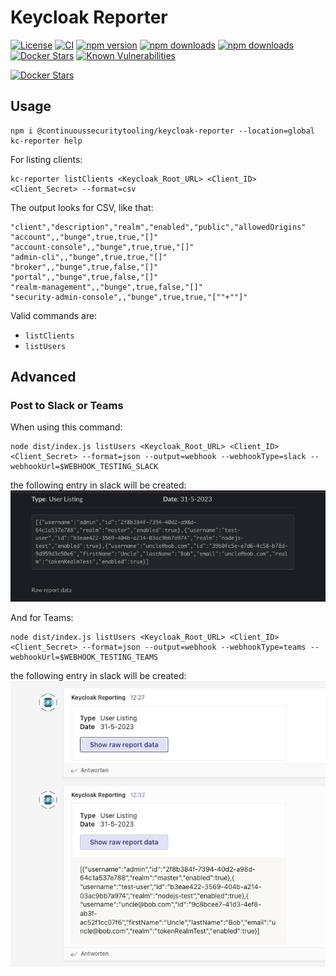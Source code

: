# Keycloak Reporter


[![License](https://img.shields.io/github/license/ContinuousSecurityTooling/keycloak-reporter.svg)](LICENSE)
[![CI](https://github.com/ContinuousSecurityTooling/keycloak-reporter/actions/workflows/pipeline.yml/badge.svg)](https://github.com/ContinuousSecurityTooling/keycloak-reporter/actions/workflows/pipeline.yml)
[![npm version](https://badge.fury.io/js/%40ContinuousSecurityTooling%2Fkeycloak-reporter.svg)](https://badge.fury.io/js/%40ContinuousSecurityTooling%2Fkeycloak-reporter)
[![npm downloads](https://img.shields.io/npm/dm/%40ContinuousSecurityTooling%2Fkeycloak-reporter.svg)](https://www.npmjs.com/package/@continuoussecuritytooling/keycloak-reporter)
[![npm downloads](https://img.shields.io/npm/dt/%40ContinuousSecurityTooling%2Fkeycloak-reporter.svg)](https://www.npmjs.com/package/@continuoussecuritytooling/keycloak-reporter)
[![Docker Stars](https://img.shields.io/docker/stars/continuoussecuritytooling/keycloak-reporting-cli.svg)](https://hub.docker.com/r/continuoussecuritytooling/keycloak-reporting-cli/)
[![Known Vulnerabilities](https://snyk.io/test/github/ContinuousSecurityTooling/keycloak-reporter/badge.svg)](https://snyk.io/test/github/ContinuousSecurityTooling/keycloak-reporter)

[![Docker Stars](https://img.shields.io/docker/stars/continuoussecuritytooling/keycloak-reporting-cli.svg)](https://hub.docker.com/r/continuoussecuritytooling/keycloak-reporting-cli/)

## Usage

```
npm i @continuoussecuritytooling/keycloak-reporter --location=global
kc-reporter help
```
For listing clients:
```
kc-reporter listClients <Keycloak_Root_URL> <Client_ID> <Client_Secret> --format=csv
```

The output looks for CSV, like that:
```
"client","description","realm","enabled","public","allowedOrigins"
"account",,"bunge",true,true,"[]"
"account-console",,"bunge",true,true,"[]"
"admin-cli",,"bunge",true,true,"[]"
"broker",,"bunge",true,false,"[]"
"portal",,"bunge",true,false,"[]"
"realm-management",,"bunge",true,false,"[]"
"security-admin-console",,"bunge",true,true,"[""+""]"
```

Valid commands are:
- `listClients`
- `listUsers`

## Advanced

### Post to Slack or Teams

When using this command:
```
node dist/index.js listUsers <Keycloak_Root_URL> <Client_ID> <Client_Secret> --format=json --output=webhook --webhookType=slack --webhookUrl=$WEBHOOK_TESTING_SLACK
```
the following entry in slack will be created:
![Slack Sample](.docs/webhook-slack-sample.png)

And for Teams:
```
node dist/index.js listUsers <Keycloak_Root_URL> <Client_ID> <Client_Secret> --format=json --output=webhook --webhookType=teams --webhookUrl=$WEBHOOK_TESTING_TEAMS
```
the following entry in slack will be created:
![Team Sample](.docs/webhook-teams-sample.png)